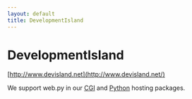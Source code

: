 ```yaml
---
layout: default
title: DevelopmentIsland
---
```


# DevelopmentIsland

[http://www.devisland.net](http://www.devisland.net/)

We support web.py in our [CGI](http://www.devisland.net/packages/cgidetails.shtml) and [Python](http://www.devisland.net/packages/pythondetails.shtml) hosting packages.
